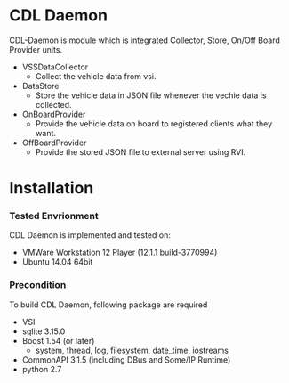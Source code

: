 # CDL Daemon

CDL-Daemon is module which is integrated Collector, Store, On/Off Board Provider units.
 - VSSDataCollector
    * Collect the vehicle data from vsi.
 - DataStore
    * Store the vehicle data in JSON file whenever the vechie data is collected.
 - OnBoardProvider
    * Provide the vehicle data on board to registered clients what they want.
 - OffBoardProvider
    * Provide the stored JSON file to external server using RVI.
    
# Installation

### Tested Envrionment
CDL Daemon is implemented and tested on:
* VMWare Workstation 12 Player (12.1.1 build-3770994)
* Ubuntu 14.04 64bit

### Precondition
To build CDL Daemon, following package are required
* VSI
* sqlite 3.15.0
* Boost 1.54 (or later)
    * system, thread, log, filesystem, date_time, iostreams
* CommonAPI 3.1.5 (including DBus and Some/IP Runtime)
* python 2.7
